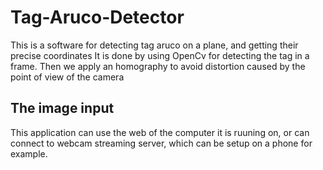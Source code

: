 # Tag-Aruco-Detector

This is a software for detecting tag aruco on a plane, and getting their precise coordinates
It is done by using OpenCv for detecting the tag in a frame.
Then we apply an homography to avoid distortion caused by the point of view of the camera

## The image input
This application can use the web of the computer it is ruuning on, or can connect to webcam streaming server,
which can be setup on a phone for example.
